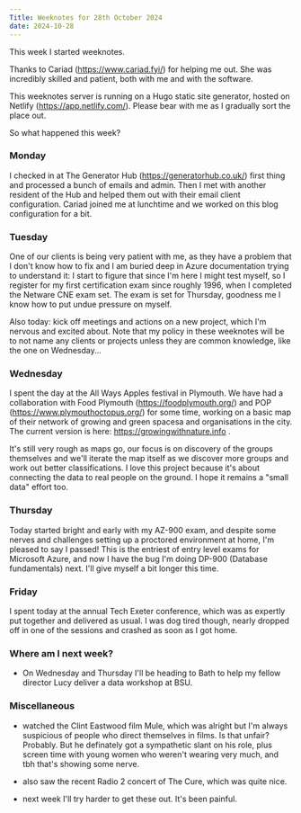 ```yaml
--- 
Title: Weeknotes for 28th October 2024
date: 2024-10-28
---
```

This week I started weeknotes.  
 
Thanks to Cariad (https://www.cariad.fyi/) for helping me out. She was incredibly skilled and patient, both with me and with the software.

This weeknotes server is running on a Hugo static site generator, hosted on Netlify (https://app.netlify.com/). Please bear with me as I gradually sort the place out.

So what happened this week?

### Monday

I checked in at The Generator Hub (https://generatorhub.co.uk/) first thing and processed a bunch of emails and admin. Then I met with another resident of the Hub and helped them out with their email client configuration. Cariad joined me at lunchtime and we worked on this blog configuration for a bit.

### Tuesday

One of our clients is being very patient with me, as they have a problem that I don't know how to fix and I am buried deep in Azure documentation trying to understand it: I start to figure that since I'm here I might test myself, so I register for my first certification exam since roughly 1996, when I completed the Netware CNE exam set. The exam is set for Thursday, goodness me I know how to put undue pressure on myself.

Also today: kick off meetings and actions on a new project, which I'm nervous and excited about. Note that my policy in these weeknotes will be to not name any clients or projects unless they are common knowledge, like the one on Wednesday...

### Wednesday

I spent the day at the All Ways Apples festival in Plymouth. We have had a collaboration with Food Plymouth (https://foodplymouth.org/) and POP (https://www.plymouthoctopus.org/) for some time, working on a basic map of their network of growing and green spacesa and organisations in the city. The current version is here: https://growingwithnature.info .

It's still very rough as maps go, our focus is on discovery of the groups themselves and we'll iterate the map itself as we discover more groups and work out better classifications. I love this project because it's about connecting the data to real people on the ground. I hope it remains a "small data" effort too.

### Thursday

Today started bright and early with my AZ-900 exam, and despite some nerves and challenges setting up a proctored environment at home, I'm pleased to say I passed! This is the entriest of entry level exams for Microsoft Azure, and now I have the bug I'm doing DP-900 (Database fundamentals) next. I'll give myself a bit longer this time.

### Friday

I spent today at the annual Tech Exeter conference, which was as expertly put together and delivered as usual. I was dog tired though, nearly dropped off in one of the sessions and crashed as soon as I got home.

### Where am I next week?
- On Wednesday and Thursday I'll be heading to Bath to help my fellow director Lucy deliver a data workshop at BSU. 

### Miscellaneous

- watched the Clint Eastwood film Mule, which was alright but I'm always suspicious of people who direct themselves in films. Is that unfair? Probably. But he definately got a sympathetic slant on his role, plus screen time with young women who weren't wearing very much, and tbh that's showing some nerve.
- also saw the recent Radio 2 concert of The Cure, which was quite nice. 

- next week I'll try harder to get these out. It's been painful.

